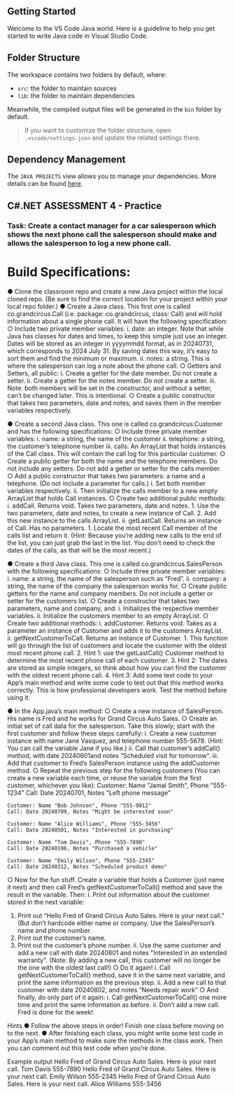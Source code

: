 ## Getting Started

Welcome to the VS Code Java world. Here is a guideline to help you get started to write Java code in Visual Studio Code.

## Folder Structure

The workspace contains two folders by default, where:

- `src`: the folder to maintain sources
- `lib`: the folder to maintain dependencies

Meanwhile, the compiled output files will be generated in the `bin` folder by default.

> If you want to customize the folder structure, open `.vscode/settings.json` and update the related settings there.

## Dependency Management

The `JAVA PROJECTS` view allows you to manage your dependencies. More details can be found [here](https://github.com/microsoft/vscode-java-dependency#manage-dependencies).

## C#.NET ASSESSMENT 4 - Practice
### Task: Create a contact manager for a car salesperson which shows the next phone call the salesperson should make and allows the salesperson to log a new phone call.

# Build Specifications: 
●	Clone the classroom repo and create a new Java project within the local cloned repo. (Be sure to find the correct location for your project within your local repo folder.)
●	Create a Java class. This first one is called co.grandcircus.Call (i.e. package: co.grandcircus, class: Call) and will hold information about a single phone call. It will have the following specification:
    ○	Include two private member variables:
  i.	date: an integer. Note that while Java has classes for dates and times, to keep this simple just use an integer. Dates will be stored as an integer in       yyyymmdd format, as in 20240731, which corresponds to 2024 July 31. By saving dates this way, it’s easy to sort them and find the minimum or maximum.
  ii.	notes: a string. This is where the salesperson can log a note about the phone call.
    ○	Getters and Setters, all public:
  i.	Create a getter for the date member. Do not create a setter.
  ii.	Create a getter for the notes member. Do not create a setter.
  iii.	Note: both members will be set in the constructor, and without a setter, can’t be changed later. This is intentional.
    ○	Create a public constructor that takes two parameters, date and notes, and saves them in the member variables respectively.

●	Create a second Java class. This one is called co.grandcircus.Customer and has the following specifications:
    ○	Include three private member variables:
  i.	name: a string, the name of the customer
  ii.	telephone: a string, the customer’s telephone number
  iii.	calls: An ArrayList that holds instances of the Call class. This will contain the call log for this particular customer.
    ○	Create a public getter for both the name and the telephone members. Do not include any setters. Do not add a getter or setter for the calls member.
    ○	Add a public constructor that takes two parameters: a name and a telephone. (Do not include a parameter for calls.)
  i.	Set both member variables respectively.
  ii.	Then initialize the calls member to a new empty ArrayList that holds Call instances.
    ○	Create two additional public methods:
  i.	addCall. Returns void. Takes two parameters, date and notes.
      1.	Use the two parameters, date and notes, to create a new instance of Call.
      2.	Add this new instance to the calls ArrayList.
  ii.	getLastCall. Returns an instance of Call. Has no parameters.
      1.	Locate the most recent Call member of the calls list and return it. (Hint: Because you’re adding new calls to the end of the list, you can just grab the           last in the list. You don’t need to check the dates of the calls, as that will be the most recent.)

●	Create a third Java class. This one is called co.grandcircus.SalesPerson with the following specifications:
    ○	Include three private member variables:
  i.	name: a string, the name of the salesperson such as “Fred”.
  ii.	company: a string, the name of the company the salesperson works for.
    ○	Create public getters for the name and company members. Do not include a getter or setter for the customers list.
    ○	Create a constructor that takes two parameters, name and company, and:
  i.	Initializes the respective member variables.
  ii.	Initialize the customers member to an empty ArrayList.
    ○	Create two additional methods:
  i.	addCustomer. Returns void. Takes as a parameter an instance of Customer and adds it to the customers ArrayList.
  ii.	getNextCustomerToCall. Returns an instance of Customer.
      1.	This function will go through the list of customers and locate the customer with the oldest most recent phone call.
      2.	Hint 1: use the getLastCall() Customer method to determine the most recent phone call of each customer.
      3.	Hint 2: The dates are stored as simple integers, so think about how you can find the customer with the oldest recent phone call.
      4.	Hint 3: Add some test code to your App’s main method and write some code to test out that this method works correctly. This is how professional   developers work. Test the method before using it.

●	In the App.java’s main method:
    ○	Create a new instance of SalesPerson. His name is Fred and he works for Grand Circus Auto Sales.
    ○	Create an initial set of call data for the salesperson. Take this slowly; start with the first customer and follow these steps carefully:
  i.	Create a new customer instance with name Jane Vasquez, and telephone number 555-5678. (Hint: You can call the variable Jane if you like.)
  ii.	Call that customer’s addCall() method, with date 20240601and notes “Scheduled visit for tomorrow”.
  iii.	Add that customer to Fred’s SalesPerson instance using the addCustomer method.
    ○	Repeat the previous step for the following customers (You can create a new variable each time, or reuse the variable from the first customer, whichever you         like):
	Customer: Name "Jamal Smith",  Phone "555-1234"
	Call: Date 20240701, Notes "Left phone message"

	Customer: Name "Bob Johnson", Phone "555-9012"
	Call: Date 20240709, Notes "Might be interested soon"

	Customer: Name "Alice Williams", Phone "555-3456"
	Call: Date 20240501, Notes "Interested in purchasing"

	Customer: Name "Tom Davis", Phone "555-7890"
	Call: Date 20240106, Notes "Purchased a vehicle"

	Customer: Name "Emily Wilson", Phone "555-2345"
	Call: Date 20240312, Notes "Scheduled product demo"


○	Now for the fun stuff. Create a variable that holds a Customer (just name it next) and then call Fred’s getNextCustomerToCall() method and save the result in the variable. Then:
i.	Print out information about the customer stored in the next variable:
1.	Print out “Hello Fred of Grand Circus Auto Sales. Here is your next call.” (But don’t hardcode either name or company. Use the SalesPerson’s name and phone number.
2.	Print out the customer’s name.
3.	Print out the customer’s phone number.
ii.	Use the same customer and add a new call with date 20240801 and notes "Interested in an extended warranty". (Note: By adding a new call, this customer will no longer be the one with the oldest last call!)
○	Do it again!
i.	Call getNextCustomerToCall() method, save it in the same next variable, and print the same information as the previous step.
ii.	Add a new call to that customer with date 20240802, and notes “Needs repair work”
○	And finally, do only part of it again:
i.	Call getNextCustomerToCall() one more time and print the same information as before.
ii.	Don’t add a new call. Fred is done for the week!

Hints
●	Follow the above steps in order! Finish one class before moving on to the next.
●	After finishing each class, you might write some test code in your App’s main method to make sure the methods in the class work. Then you can comment out  this test code when you’re done.


Example output
Hello Fred of Grand Circus Auto Sales. Here is your next call.
Tom Davis
555-7890
Hello Fred of Grand Circus Auto Sales. Here is your next call.
Emily Wilson
555-2345
Hello Fred of Grand Circus Auto Sales. Here is your next call.
Alice Williams
555-3456
